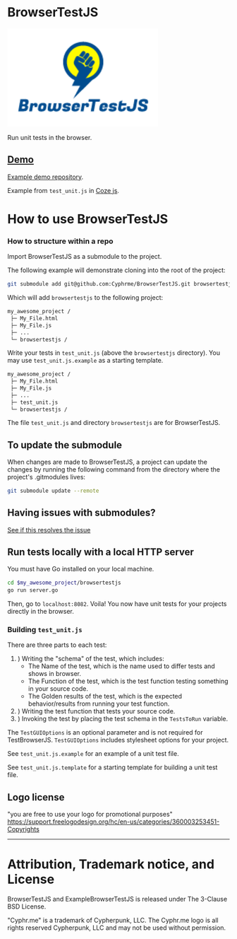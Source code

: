 # BrowserTestJS 
![BrowserTestJS](./browsertestjs.png)

Run unit tests in the browser.

## [Demo](https://cyphrme.github.io/BrowserTestJSExample/browsertestjs/test.html)

[Example demo repository](https://github.com/Cyphrme/BrowserTestJSExample).

Example from `test_unit.js` in [Coze js](https://github.com/Cyphrme/Cozejs).


# How to use BrowserTestJS

### How to structure within a repo

Import BrowserTestJS as a submodule to the project.

The following example will demonstrate cloning into the root of the project:

``` sh
git submodule add git@github.com:Cyphrme/BrowserTestJS.git browsertestjs
```
Which will add `browsertestjs` to the following project:

```dir
my_awesome_project /
 ├─ My_File.html
 ├─ My_File.js
 ├─ ...
 └─ browsertestjs /
```

Write your tests in `test_unit.js` (above the `browsertestjs` directory).  You may use `test_unit.js.example` as a starting template.

```dir
my_awesome_project /
 ├─ My_File.html
 ├─ My_File.js
 ├─ ...
 ├─ test_unit.js
 └─ browsertestjs /
```

The file `test_unit.js` and directory `browsertestjs` are for BrowserTestJS.

## To update the submodule
When changes are made to BrowserTestJS, a project can update the changes by
running the following command from the directory where the project's .gitmodules
lives:

```sh
git submodule update --remote
```

## Having issues with submodules?
[See if this resolves the issue](https://stackoverflow.com/a/35778105/15147681)

## Run tests locally with a local HTTP server
You must have Go installed on your local machine.

```sh
cd $my_awesome_project/browsertestjs
go run server.go
```

Then, go to `localhost:8082`.  Voila! You now have unit tests for your projects
directly in the browser.

### Building `test_unit.js`

There are three parts to each test:
1. ) Writing the "schema" of the test, which includes:
    - The Name of the test, which is the name used to differ tests and shows in browser.
    - The Function of the test, which is the test function testing something in your source code.
    - The Golden results of the test, which is the expected behavior/results from running your test function.
2. ) Writing the test function that tests your source code.
3. ) Invoking the test by placing the test schema in the `TestsToRun` variable.

The `TestGUIOptions` is an optional parameter and is not required for
TestBrowserJS. `TestGUIOptions` includes stylesheet options for your project.

See `test_unit.js.example` for an example of a unit test file.

See `test_unit.js.template` for a starting template for building a unit test
file.


## Logo license
"you are free to use your logo for promotional purposes"
https://support.freelogodesign.org/hc/en-us/categories/360003253451-Copyrights


----------------------------------------------------------------------
# Attribution, Trademark notice, and License
BrowserTestJS and ExampleBrowserTestJS is released under The 3-Clause BSD License. 

"Cyphr.me" is a trademark of Cypherpunk, LLC. The Cyphr.me logo is all rights
reserved Cypherpunk, LLC and may not be used without permission.